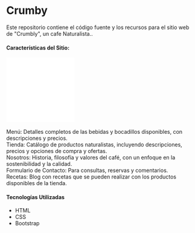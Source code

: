 <h1>Crumby</h1>
<p>Este repositorio contiene el código fuente y los recursos para el sitio web de "Crumbly", un cafe Naturalista..</p>
<h4>Características del Sitio:</h4>
<img src="/imagenes/crumblylogo-postive.svg" alt="logo de crumbly">
<p>

Menú: Detalles completos de las bebidas y bocadillos disponibles, con descripciones y precios.<br>
Tienda: Catálogo de productos naturalistas, incluyendo descripciones, precios y opciones de compra y ofertas.<br>
Nosotros: Historia, filosofía y valores del café, con un enfoque en la sostenibilidad y la calidad.<br>
Formulario de Contacto: Para consultas, reservas y comentarios.<br>
Recetas: Blog con recetas que se pueden realizar con los productos disponibles de la tienda.</p>
<h4>Tecnologías Utilizadas</h4>
<ul>
  <li>HTML</li>
  <li>CSS</li>
  <li>Bootstrap</li>
</ul>

